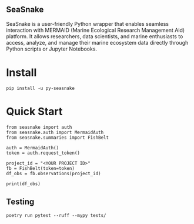 SeaSnake
--------

SeaSnake is a user-friendly Python wrapper that enables seamless interaction with MERMAID (Marine Ecological Research Management Aid) platform. It allows researchers, data scientists, and marine enthusiasts to access, analyze, and manage their marine ecosystem data directly through Python scripts or Jupyter Notebooks.


# Install

`pip install -u py-seasnake`


# Quick Start

```
from seasnake import auth
from seasnake.auth import MermaidAuth
from seasnake.summaries import FishBelt

auth = MermaidAuth()
token = auth.request_token()

project_id = "<YOUR PROJECT ID>"
fb = FishBelt(token=token)
df_obs = fb.observations(project_id)

print(df_obs)

```

## Testing

`poetry run pytest --ruff --mypy tests/`

